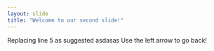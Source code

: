 ```yaml
---
layout: slide
title: "Welcome to our second slide!"
---
```

Replacing line 5 as suggested asdasas
Use the left arrow to go back!
